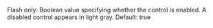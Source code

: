 Flash only: Boolean value specifying
            whether the control is enabled. A disabled
            control appears in light gray.
            Default: true